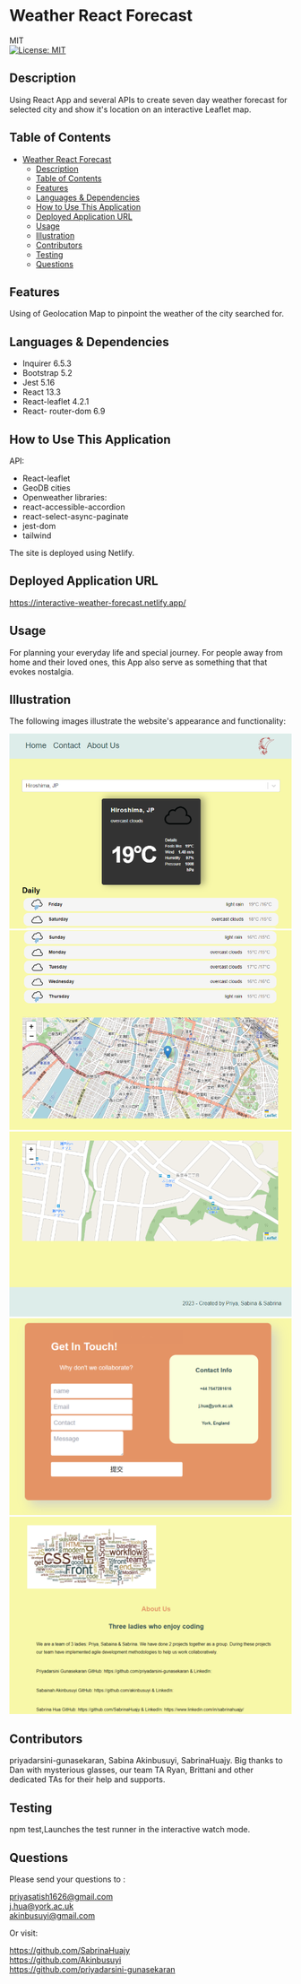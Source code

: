 # Weather React Forecast
MIT<br>[![License: MIT](https://img.shields.io/badge/License-MIT-yellow.svg)](https://opensource.org/licenses/MIT)

## Description
Using React App and several APIs to create seven day weather forecast for selected city and show it's location on an interactive Leaflet map.

## Table of Contents
- [Weather React Forecast](#weather-react-forecast)
  - [Description](#description)
  - [Table of Contents](#table-of-contents)
  - [Features](#features)
  - [Languages \& Dependencies](#languages--dependencies)
  - [How to Use This Application](#how-to-use-this-application)
  - [Deployed Application URL](#deployed-application-url)
  - [Usage](#usage)
  - [Illustration](#illustration)
  - [Contributors](#contributors)
  - [Testing](#testing)
  - [Questions](#questions)

## Features
Using of Geolocation Map to pinpoint the weather of the city searched for.

## Languages & Dependencies
* Inquirer 6.5.3 
* Bootstrap 5.2
* Jest 5.16
* React 13.3
* React-leaflet 4.2.1
* React- router-dom 6.9

## How to Use This Application
API: 
* React-leaflet 
* GeoDB cities 
* Openweather
libraries: 
* react-accessible-accordion 
* react-select-async-paginate 
* jest-dom 
* tailwind

The site is deployed using Netlify.

## Deployed Application URL
https://interactive-weather-forecast.netlify.app/

## Usage 
For planning your everyday life and special journey. For people away from home and their loved ones, this App also serve as something that that evokes nostalgia.

## Illustration
The following images illustrate the website's appearance and functionality:

<img src="./src/assets/screenshots/screenshot01.PNG" alt="screenshot of webpage interface1">
<img src="./src/assets/screenshots/screenshot02.PNG" alt="screenshot of webpage interface2">
<img src="./src/assets/screenshots/screenshot03.PNG" alt="screenshot of webpage interface3">
<img src="./src/assets/screenshots/screenshot04.PNG" alt="screenshot of webpage interface4">
<img src="./src/assets/screenshots/screenshot05.PNG" alt="screenshot of webpage interface5">

## Contributors
priyadarsini-gunasekaran, Sabina Akinbusuyi, SabrinaHuajy. Big thanks to Dan with mysterious glasses, our team TA Ryan, Brittani and other dedicated TAs for their help and supports.

## Testing
npm test,Launches the test runner in the interactive watch mode.

## Questions
Please send your questions to :

<a href="mailto:priyasatish1626@gmail.com" rel="noreferrer">priyasatish1626@gmail.com</a>
<br>
<a href="mailto:j.hua@york.ac.uk" rel="noreferrer">j.hua@york.ac.uk</a>
<br>
<a href="mailto:akinbusuyi@gmail.com" rel="noreferrer">akinbusuyi@gmail.com</a>

Or visit:

https://github.com/SabrinaHuajy 
<br>
https://github.com/Akinbusuyi
<br>
https://github.com/priyadarsini-gunasekaran
